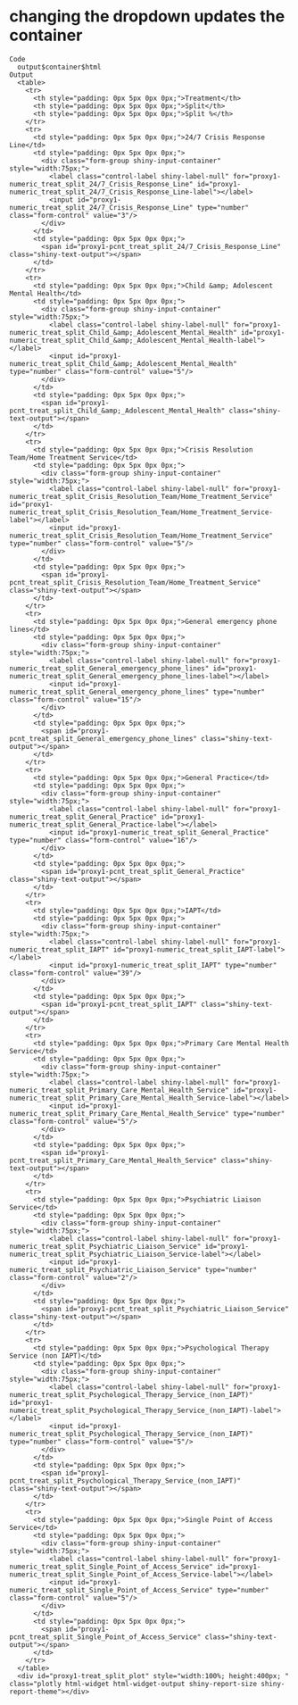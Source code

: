 # changing the dropdown updates the container

    Code
      output$container$html
    Output
      <table>
        <tr>
          <th style="padding: 0px 5px 0px 0px;">Treatment</th>
          <th style="padding: 0px 5px 0px 0px;">Split</th>
          <th style="padding: 0px 5px 0px 0px;">Split %</th>
        </tr>
        <tr>
          <td style="padding: 0px 5px 0px 0px;">24/7 Crisis Response Line</td>
          <td style="padding: 0px 5px 0px 0px;">
            <div class="form-group shiny-input-container" style="width:75px;">
              <label class="control-label shiny-label-null" for="proxy1-numeric_treat_split_24/7_Crisis_Response_Line" id="proxy1-numeric_treat_split_24/7_Crisis_Response_Line-label"></label>
              <input id="proxy1-numeric_treat_split_24/7_Crisis_Response_Line" type="number" class="form-control" value="3"/>
            </div>
          </td>
          <td style="padding: 0px 5px 0px 0px;">
            <span id="proxy1-pcnt_treat_split_24/7_Crisis_Response_Line" class="shiny-text-output"></span>
          </td>
        </tr>
        <tr>
          <td style="padding: 0px 5px 0px 0px;">Child &amp; Adolescent Mental Health</td>
          <td style="padding: 0px 5px 0px 0px;">
            <div class="form-group shiny-input-container" style="width:75px;">
              <label class="control-label shiny-label-null" for="proxy1-numeric_treat_split_Child_&amp;_Adolescent_Mental_Health" id="proxy1-numeric_treat_split_Child_&amp;_Adolescent_Mental_Health-label"></label>
              <input id="proxy1-numeric_treat_split_Child_&amp;_Adolescent_Mental_Health" type="number" class="form-control" value="5"/>
            </div>
          </td>
          <td style="padding: 0px 5px 0px 0px;">
            <span id="proxy1-pcnt_treat_split_Child_&amp;_Adolescent_Mental_Health" class="shiny-text-output"></span>
          </td>
        </tr>
        <tr>
          <td style="padding: 0px 5px 0px 0px;">Crisis Resolution Team/Home Treatment Service</td>
          <td style="padding: 0px 5px 0px 0px;">
            <div class="form-group shiny-input-container" style="width:75px;">
              <label class="control-label shiny-label-null" for="proxy1-numeric_treat_split_Crisis_Resolution_Team/Home_Treatment_Service" id="proxy1-numeric_treat_split_Crisis_Resolution_Team/Home_Treatment_Service-label"></label>
              <input id="proxy1-numeric_treat_split_Crisis_Resolution_Team/Home_Treatment_Service" type="number" class="form-control" value="5"/>
            </div>
          </td>
          <td style="padding: 0px 5px 0px 0px;">
            <span id="proxy1-pcnt_treat_split_Crisis_Resolution_Team/Home_Treatment_Service" class="shiny-text-output"></span>
          </td>
        </tr>
        <tr>
          <td style="padding: 0px 5px 0px 0px;">General emergency phone lines</td>
          <td style="padding: 0px 5px 0px 0px;">
            <div class="form-group shiny-input-container" style="width:75px;">
              <label class="control-label shiny-label-null" for="proxy1-numeric_treat_split_General_emergency_phone_lines" id="proxy1-numeric_treat_split_General_emergency_phone_lines-label"></label>
              <input id="proxy1-numeric_treat_split_General_emergency_phone_lines" type="number" class="form-control" value="15"/>
            </div>
          </td>
          <td style="padding: 0px 5px 0px 0px;">
            <span id="proxy1-pcnt_treat_split_General_emergency_phone_lines" class="shiny-text-output"></span>
          </td>
        </tr>
        <tr>
          <td style="padding: 0px 5px 0px 0px;">General Practice</td>
          <td style="padding: 0px 5px 0px 0px;">
            <div class="form-group shiny-input-container" style="width:75px;">
              <label class="control-label shiny-label-null" for="proxy1-numeric_treat_split_General_Practice" id="proxy1-numeric_treat_split_General_Practice-label"></label>
              <input id="proxy1-numeric_treat_split_General_Practice" type="number" class="form-control" value="16"/>
            </div>
          </td>
          <td style="padding: 0px 5px 0px 0px;">
            <span id="proxy1-pcnt_treat_split_General_Practice" class="shiny-text-output"></span>
          </td>
        </tr>
        <tr>
          <td style="padding: 0px 5px 0px 0px;">IAPT</td>
          <td style="padding: 0px 5px 0px 0px;">
            <div class="form-group shiny-input-container" style="width:75px;">
              <label class="control-label shiny-label-null" for="proxy1-numeric_treat_split_IAPT" id="proxy1-numeric_treat_split_IAPT-label"></label>
              <input id="proxy1-numeric_treat_split_IAPT" type="number" class="form-control" value="39"/>
            </div>
          </td>
          <td style="padding: 0px 5px 0px 0px;">
            <span id="proxy1-pcnt_treat_split_IAPT" class="shiny-text-output"></span>
          </td>
        </tr>
        <tr>
          <td style="padding: 0px 5px 0px 0px;">Primary Care Mental Health Service</td>
          <td style="padding: 0px 5px 0px 0px;">
            <div class="form-group shiny-input-container" style="width:75px;">
              <label class="control-label shiny-label-null" for="proxy1-numeric_treat_split_Primary_Care_Mental_Health_Service" id="proxy1-numeric_treat_split_Primary_Care_Mental_Health_Service-label"></label>
              <input id="proxy1-numeric_treat_split_Primary_Care_Mental_Health_Service" type="number" class="form-control" value="5"/>
            </div>
          </td>
          <td style="padding: 0px 5px 0px 0px;">
            <span id="proxy1-pcnt_treat_split_Primary_Care_Mental_Health_Service" class="shiny-text-output"></span>
          </td>
        </tr>
        <tr>
          <td style="padding: 0px 5px 0px 0px;">Psychiatric Liaison Service</td>
          <td style="padding: 0px 5px 0px 0px;">
            <div class="form-group shiny-input-container" style="width:75px;">
              <label class="control-label shiny-label-null" for="proxy1-numeric_treat_split_Psychiatric_Liaison_Service" id="proxy1-numeric_treat_split_Psychiatric_Liaison_Service-label"></label>
              <input id="proxy1-numeric_treat_split_Psychiatric_Liaison_Service" type="number" class="form-control" value="2"/>
            </div>
          </td>
          <td style="padding: 0px 5px 0px 0px;">
            <span id="proxy1-pcnt_treat_split_Psychiatric_Liaison_Service" class="shiny-text-output"></span>
          </td>
        </tr>
        <tr>
          <td style="padding: 0px 5px 0px 0px;">Psychological Therapy Service (non IAPT)</td>
          <td style="padding: 0px 5px 0px 0px;">
            <div class="form-group shiny-input-container" style="width:75px;">
              <label class="control-label shiny-label-null" for="proxy1-numeric_treat_split_Psychological_Therapy_Service_(non_IAPT)" id="proxy1-numeric_treat_split_Psychological_Therapy_Service_(non_IAPT)-label"></label>
              <input id="proxy1-numeric_treat_split_Psychological_Therapy_Service_(non_IAPT)" type="number" class="form-control" value="5"/>
            </div>
          </td>
          <td style="padding: 0px 5px 0px 0px;">
            <span id="proxy1-pcnt_treat_split_Psychological_Therapy_Service_(non_IAPT)" class="shiny-text-output"></span>
          </td>
        </tr>
        <tr>
          <td style="padding: 0px 5px 0px 0px;">Single Point of Access Service</td>
          <td style="padding: 0px 5px 0px 0px;">
            <div class="form-group shiny-input-container" style="width:75px;">
              <label class="control-label shiny-label-null" for="proxy1-numeric_treat_split_Single_Point_of_Access_Service" id="proxy1-numeric_treat_split_Single_Point_of_Access_Service-label"></label>
              <input id="proxy1-numeric_treat_split_Single_Point_of_Access_Service" type="number" class="form-control" value="5"/>
            </div>
          </td>
          <td style="padding: 0px 5px 0px 0px;">
            <span id="proxy1-pcnt_treat_split_Single_Point_of_Access_Service" class="shiny-text-output"></span>
          </td>
        </tr>
      </table>
      <div id="proxy1-treat_split_plot" style="width:100%; height:400px; " class="plotly html-widget html-widget-output shiny-report-size shiny-report-theme"></div>

